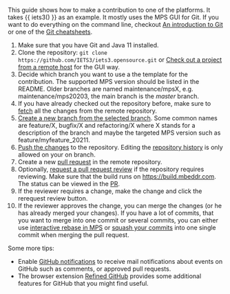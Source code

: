 This guide shows how to make a contribution to one of the platforms. It takes {{ iets3() }} as an example. It mostly uses the MPS GUI for Git. If you want to do everything on the command line, checkout [An introduction to Git](https://www.freecodecamp.org/news/what-is-git-and-how-to-use-it-c341b049ae61/) or one of the [Git cheatsheets](https://education.github.com/git-cheat-sheet-education.pdf).

1. Make sure that you have Git and Java 11 installed.
2. Clone the repository: `git clone https://github.com/IETS3/iets3.opensource.git` or [Check out a project from a remote host](https://www.jetbrains.com/help/mps/set-up-a-git-repository.html#clone-repo) for the GUI way.
3. Decide which branch you want to use a the template for the contribution. The supported MPS version should be listed in the README. Older branches are named maintenance/mpsX, e.g. maintenance/mps20203, the main branch is the *master* branch.
4. If you have already checked out the repository before, make sure to [fetch](https://www.jetbrains.com/help/mps/manage-branches.html#checkout-branch) all the changes from the remote repository.
5. [Create a new branch from the selected branch](https://www.jetbrains.com/help/mps/manage-branches.html#create-branch-from-selected). Some common names are feature/X, bugfix/X and refactoring/X where X stands for a description of the branch and maybe the targeted MPS version such as feature/myfeature_20211.
6. [Push the changes](https://www.jetbrains.com/help/mps/commit-and-push-changes.html) to the repository. Editing the [repository history](https://www.jetbrains.com/help/mps/edit-project-history.html) is only allowed on your on branch.
7. Create a new [pull request](https://docs.github.com/en/pull-requests/collaborating-with-pull-requests/proposing-changes-to-your-work-with-pull-requests/creating-a-pull-request) in the remote repository. 
8. Optionally, [request a pull request review](https://docs.github.com/en/pull-requests/collaborating-with-pull-requests/proposing-changes-to-your-work-with-pull-requests/requesting-a-pull-request-review) if the repository requires reviewing. Make sure that the build runs on https://build.mbeddr.com. The status can be viewed in the [PR](https://blog.jetbrains.com/teamcity/2019/08/building-github-pull-requests-with-teamcity/).
9. If the reviewer requires a change, make the change and click the rerequest review button.
10. If the reviewer approves the change, you can merge the changes (or he has already merged your changes). If you have a lot of commits, that you want to merge into one commit or several commits, you can either use [interactive rebase in MPS](https://www.jetbrains.com/help/mps/work-on-several-features-simultaneously.html#rebase-option) or [squash your commits](https://docs.github.com/en/pull-requests/collaborating-with-pull-requests/incorporating-changes-from-a-pull-request/about-pull-request-merges#squash-and-merge-your-commits) into one single commit when merging the pull request.

Some more tips:

- Enable [GitHub notifications](https://docs.github.com/en/account-and-profile/managing-subscriptions-and-notifications-on-github/setting-up-notifications/configuring-notifications) to receive mail notifications about events on GitHub such as comments, or approved pull requests.
- The browser extension [Refined GitHub](https://github.com/refined-github/refined-github) provides some additional features for GitHub that you might find useful.